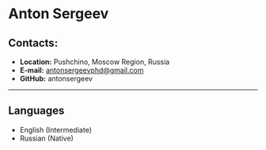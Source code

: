 # Anton Sergeev

## Contacts:

- **Location:** Pushchino, Moscow Region, Russia
- **E-mail:** antonsergeevphd@gmail.com
- **GitHub:**  antonsergeev 

---

## Languages

- English (Intermediate)
- Russian (Native)
